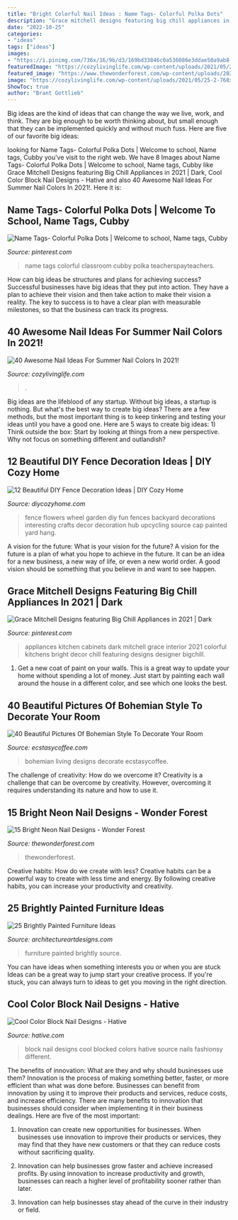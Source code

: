 ```yaml
---
title: "Bright Colorful Nail Ideas : Name Tags- Colorful Polka Dots"
description: "Grace mitchell designs featuring big chill appliances in 2021"
date: "2022-10-25"
categories:
- "ideas"
tags: ["ideas"]
images:
- "https://i.pinimg.com/736x/16/9b/d3/169bd33846c0a536086e3ddae50a9ab8--classroom-organisation-organization-ideas.jpg"
featuredImage: "https://cozylivinglife.com/wp-content/uploads/2021/05/25-2-768x1152.jpg"
featured_image: "https://www.thewonderforest.com/wp-content/uploads/2021/05/Neon2.jpg"
image: "https://cozylivinglife.com/wp-content/uploads/2021/05/25-2-768x1152.jpg"
ShowToc: true
author: "Brant Gottlieb"
---
```



Big ideas are the kind of ideas that can change the way we live, work, and think. They are big enough to be worth thinking about, but small enough that they can be implemented quickly and without much fuss. Here are five of our favorite big ideas: 

	

		
looking for Name Tags- Colorful Polka Dots | Welcome to school, Name tags, Cubby you've visit to the right web. We have 8 Images about Name Tags- Colorful Polka Dots | Welcome to school, Name tags, Cubby like Grace Mitchell Designs featuring Big Chill Appliances in 2021 | Dark, Cool Color Block Nail Designs - Hative and also 40 Awesome Nail Ideas For Summer Nail Colors In 2021!. Here it is:
		
    
## Name Tags- Colorful Polka Dots | Welcome To School, Name Tags, Cubby

<img loading=lazy src="https://i.pinimg.com/736x/16/9b/d3/169bd33846c0a536086e3ddae50a9ab8--classroom-organisation-organization-ideas.jpg" onerror="this.onerror=null;this.src='https://tse1.mm.bing.net/th?id=OIP.4vU_YC69_bxK7x6Njlk4ywHaNU&amp;pid=15.1';" alt="Name Tags- Colorful Polka Dots | Welcome to school, Name tags, Cubby">

_Source: pinterest.com_

>name tags colorful classroom cubby polka teacherspayteachers. 

	

How can big ideas be structures and plans for achieving success?
Successful businesses have big ideas that they put into action. They have a plan to achieve their vision and then take action to make their vision a reality. The key to success is to have a clear plan with measurable milestones, so that the business can track its progress.

    
## 40 Awesome Nail Ideas For Summer Nail Colors In 2021!

<img loading=lazy src="https://cozylivinglife.com/wp-content/uploads/2021/05/25-2-768x1152.jpg" onerror="this.onerror=null;this.src='https://tse1.mm.bing.net/th?id=OIP.5XrsSYrPTfXgjxiVBpsZaAHaLH&amp;pid=15.1';" alt="40 Awesome Nail Ideas For Summer Nail Colors In 2021!">

_Source: cozylivinglife.com_

>. 

	

Big ideas are the lifeblood of any startup. Without big ideas, a startup is nothing. But what's the best way to create big ideas? There are a few methods, but the most important thing is to keep tinkering and testing your ideas until you have a good one. Here are 5 ways to create big ideas: 1) Think outside the box: Start by looking at things from a new perspective. Why not focus on something different and outlandish?

    
## 12 Beautiful DIY Fence Decoration Ideas | DIY Cozy Home

<img loading=lazy src="http://diycozyhome.com/wp-content/uploads/2016/06/wheel-flowers.jpg" onerror="this.onerror=null;this.src='https://tse2.mm.bing.net/th?id=OIP.HaZ6g6-5nJ6DOTIN4axxuQHaJ3&amp;pid=15.1';" alt="12 Beautiful DIY Fence Decoration Ideas | DIY Cozy Home">

_Source: diycozyhome.com_

>fence flowers wheel garden diy fun fences backyard decorations interesting crafts decor decoration hub upcycling source cap painted yard hang. 

	

A vision for the future: What is your vision for the future?
A vision for the future is a plan of what you hope to achieve in the future. It can be an idea for a new business, a new way of life, or even a new world order. A good vision should be something that you believe in and want to see happen.

    
## Grace Mitchell Designs Featuring Big Chill Appliances In 2021 | Dark

<img loading=lazy src="https://i.pinimg.com/736x/91/86/68/918668689d5f096349b49b2a8ce543e1.jpg" onerror="this.onerror=null;this.src='https://tse4.mm.bing.net/th?id=OIP.YF-gK_3jSDd1ajUUdJMs2AHaLS&amp;pid=15.1';" alt="Grace Mitchell Designs featuring Big Chill Appliances in 2021 | Dark">

_Source: pinterest.com_

>appliances kitchen cabinets dark mitchell grace interior 2021 colorful kitchens bright decor chill featuring designs designer bigchill. 

	

1. Get a new coat of paint on your walls. This is a great way to update your home without spending a lot of money. Just start by painting each wall around the house in a different color, and see which one looks the best.

    
## 40 Beautiful Pictures Of Bohemian Style To Decorate Your Room

<img loading=lazy src="https://i0.wp.com/www.ecstasycoffee.com/wp-content/uploads/2016/10/Bohemian-Living-Room-Designs-35.jpg?resize=600%2C881" onerror="this.onerror=null;this.src='https://tse4.mm.bing.net/th?id=OIP.YRsEy2Wyo410chk2s7XReAHaK3&amp;pid=15.1';" alt="40 Beautiful Pictures Of Bohemian Style To Decorate Your Room">

_Source: ecstasycoffee.com_

>bohemian living designs decorate ecstasycoffee. 

	

The challenge of creativity: How do we overcome it?
Creativity is a challenge that can be overcome by creativity. However, overcoming it requires understanding its nature and how to use it.

    
## 15 Bright Neon Nail Designs - Wonder Forest

<img loading=lazy src="https://www.thewonderforest.com/wp-content/uploads/2021/05/Neon2.jpg" onerror="this.onerror=null;this.src='https://tse2.mm.bing.net/th?id=OIP.VUGHFe92mKc--cL_wejrRgHaLH&amp;pid=15.1';" alt="15 Bright Neon Nail Designs - Wonder Forest">

_Source: thewonderforest.com_

>thewonderforest. 

	

Creative habits: How do we create with less?
Creative habits can be a powerful way to create with less time and energy. By following creative habits, you can increase your productivity and creativity.

    
## 25 Brightly Painted Furniture Ideas

<img loading=lazy src="https://www.architectureartdesigns.com/wp-content/uploads/2013/06/723-630x945.jpg" onerror="this.onerror=null;this.src='https://tse1.mm.bing.net/th?id=OIP.tIVro-ldkKt0snbNEcUglAHaLH&amp;pid=15.1';" alt="25 Brightly Painted Furniture Ideas">

_Source: architectureartdesigns.com_

>furniture painted brightly source. 

	

You can have ideas when something interests you or when you are stuck
Ideas can be a great way to jump start your creative process. If you're stuck, you can always turn to ideas to get you moving in the right direction.

    
## Cool Color Block Nail Designs - Hative

<img loading=lazy src="https://hative.com/wp-content/uploads/2014/11/color-block-nail-designs/13-color-block-nail-designs.jpg" onerror="this.onerror=null;this.src='https://tse2.mm.bing.net/th?id=OIP.KH7qUoBUs1dkoYx2ZudIAgHaGq&amp;pid=15.1';" alt="Cool Color Block Nail Designs - Hative">

_Source: hative.com_

>block nail designs cool blocked colors hative source nails fashionsy different. 

	

The benefits of innovation: What are they and why should businesses use them?
Innovation is the process of making something better, faster, or more efficient than what was done before. Businesses can benefit from innovation by using it to improve their products and services, reduce costs, and increase efficiency. There are many benefits to innovation that businesses should consider when implementing it in their business dealings. Here are five of the most important: 
1. Innovation can create new opportunities for businesses. When businesses use innovation to improve their products or services, they may find that they have new customers or that they can reduce costs without sacrificing quality. 

2. Innovation can help businesses grow faster and achieve increased profits. By using innovation to increase productivity and growth, businesses can reach a higher level of profitability sooner rather than later. 

3. Innovation can help businesses stay ahead of the curve in their industry or field.

